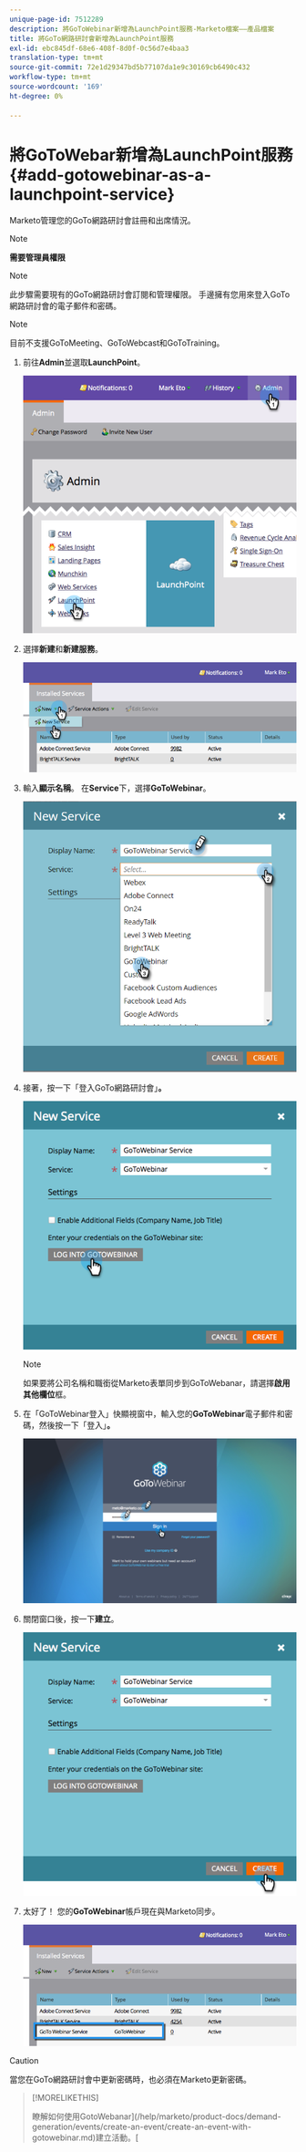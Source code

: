 ```yaml
---
unique-page-id: 7512289
description: 將GoToWebinar新增為LaunchPoint服務-Marketo檔案——產品檔案
title: 將GoTo網路研討會新增為LaunchPoint服務
exl-id: ebc845df-68e6-408f-8d0f-0c56d7e4baa3
translation-type: tm+mt
source-git-commit: 72e1d29347bd5b77107da1e9c30169cb6490c432
workflow-type: tm+mt
source-wordcount: '169'
ht-degree: 0%

---
```


# 將GoToWebar新增為LaunchPoint服務{#add-gotowebinar-as-a-launchpoint-service}

Marketo管理您的GoTo網路研討會註冊和出席情況。

>[!NOTE]
>
>**需要管理員權限**

>[!NOTE]
>
>此步驟需要現有的GoTo網路研討會訂閱和管理權限。 手邊擁有您用來登入GoTo網路研討會的電子郵件和密碼。

>[!NOTE]
>
>目前不支援GoToMeeting、GoToWebcast和GoToTraining。

1. 前往&#x200B;**Admin**&#x200B;並選取&#x200B;**LaunchPoint**。

   ![](assets/image2015-4-22-15-3a33-3a47.png)

1. 選擇&#x200B;**新建**&#x200B;和&#x200B;**新建服務**。

   ![](assets/new-service-gotowebinar.png)

1. 輸入&#x200B;**顯示名稱**。 在&#x200B;**Service**&#x200B;下，選擇&#x200B;**GoToWebinar**。

   ![](assets/new-service-goto-webinar1.png)

1. 接著，按一下「登入GoTo網路研討會」**。**

   ![](assets/image2015-4-22-15-3a57-3a59.png)

   >[!NOTE]
   >
   >如果要將公司名稱和職銜從Marketo表單同步到GoToWebanar，請選擇&#x200B;**啟用其他欄位**&#x200B;框。

1. 在「GoToWebinar登入」快顯視窗中，輸入您的&#x200B;**GoToWebinar**&#x200B;電子郵件和密碼，然後按一下「登入」**。**

   ![](assets/image2015-4-22-15-3a52-3a31.png)

1. 關閉窗口後，按一下&#x200B;**建立**。

   ![](assets/image2015-4-22-15-3a57-3a43.png)

1. 太好了！ 您的&#x200B;**GoToWebinar**&#x200B;帳戶現在與Marketo同步。

   ![](assets/goto-webinar.png)

>[!CAUTION]
>
>當您在GoTo網路研討會中更新密碼時，也必須在Marketo更新密碼。

>[!MORELIKETHIS]
>
>瞭解如何使用GotoWebanar](/help/marketo/product-docs/demand-generation/events/create-an-event/create-an-event-with-gotowebinar.md)建立活動。[
